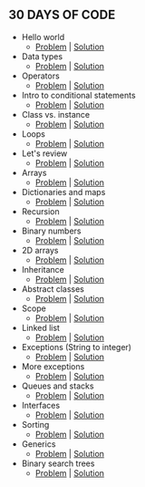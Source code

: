 ## 30 DAYS OF CODE

*  Hello world
   - [Problem](https://www.hackerrank.com/challenges/30-hello-world/problem) | [Solution](https://github.com/dimitrietataru/hackerrank/tree/master/30%20days%20of%20code/Day%2000%20-%20Hello%20world)
*  Data types
   - [Problem](https://www.hackerrank.com/challenges/30-data-types/problem) | [Solution](https://github.com/dimitrietataru/hackerrank/tree/master/30%20days%20of%20code/Day%2001%20-%20Data%20types)
*  Operators
   - [Problem](https://www.hackerrank.com/challenges/30-operators/problem) | [Solution](https://github.com/dimitrietataru/hackerrank/tree/master/30%20days%20of%20code/Day%2002%20-%20Operators)
*  Intro to conditional statements
   - [Problem](https://www.hackerrank.com/challenges/30-conditional-statements/problem) | [Solution](https://github.com/dimitrietataru/hackerrank/tree/master/30%20days%20of%20code/Day%2003%20-%20Intro%20to%20conditional%20statements)
*  Class vs. instance
   - [Problem](https://www.hackerrank.com/challenges/30-class-vs-instance/problem) | [Solution](https://github.com/dimitrietataru/hackerrank/tree/master/30%20days%20of%20code/Day%2004%20-%20Class%20vs.%20instance)
*  Loops
   - [Problem](https://www.hackerrank.com/challenges/30-loops/problem) | [Solution](https://github.com/dimitrietataru/hackerrank/tree/master/30%20days%20of%20code/Day%2005%20-%20Loops)
*  Let's review
   - [Problem](https://www.hackerrank.com/challenges/30-review-loop/problem) | [Solution](https://github.com/dimitrietataru/hackerrank/tree/master/30%20days%20of%20code/Day%2006%20-%20Let's%20review)
*  Arrays
   - [Problem](https://www.hackerrank.com/challenges/30-arrays/problem) | [Solution](https://github.com/dimitrietataru/hackerrank/tree/master/30%20days%20of%20code/Day%2007%20-%20Arrays)
*  Dictionaries and maps
   - [Problem](https://www.hackerrank.com/challenges/30-dictionaries-and-maps/problem) | [Solution](https://github.com/dimitrietataru/hackerrank/tree/master/30%20days%20of%20code/Day%2008%20-%20Dictionaries%20and%20maps)
*  Recursion
   - [Problem](https://www.hackerrank.com/challenges/30-recursion/problem) | [Solution](https://github.com/dimitrietataru/hackerrank/tree/master/30%20days%20of%20code/Day%2009%20-%20Recursion)
*  Binary numbers
   - [Problem](https://www.hackerrank.com/challenges/30-binary-numbers/problem) | [Solution](https://github.com/dimitrietataru/hackerrank/tree/master/30%20days%20of%20code/Day%2010%20-%20Binary%20numbers)
*  2D arrays
   - [Problem](https://www.hackerrank.com/challenges/30-2d-arrays/problem) | [Solution](https://github.com/dimitrietataru/hackerrank/tree/master/30%20days%20of%20code/Day%2011%20-%202D%20arrays)
*  Inheritance
   - [Problem](https://www.hackerrank.com/challenges/30-inheritance/problem) | [Solution](https://github.com/dimitrietataru/hackerrank/tree/master/30%20days%20of%20code/Day%2012%20-%20Inheritance)
*  Abstract classes
   - [Problem](https://www.hackerrank.com/challenges/30-abstract-classes/problem) | [Solution](https://github.com/dimitrietataru/hackerrank/tree/master/30%20days%20of%20code/Day%2013%20-%20Abstract%20classes)
*  Scope
   - [Problem](https://www.hackerrank.com/challenges/30-scope/problem) | [Solution](https://github.com/dimitrietataru/hackerrank/tree/master/30%20days%20of%20code/Day%2014%20-%20Scope)
*  Linked list
   - [Problem](https://www.hackerrank.com/challenges/30-linked-list/problem) | [Solution](https://github.com/dimitrietataru/hackerrank/tree/master/30%20days%20of%20code/Day%2015%20-%20Linked%20list)
*  Exceptions (String to integer)
   - [Problem](https://www.hackerrank.com/challenges/30-exceptions-string-to-integer/problem) | [Solution](https://github.com/dimitrietataru/hackerrank/tree/master/30%20days%20of%20code/Day%2016%20-%20Exceptions%20(String%20to%20integer))
*  More exceptions
   - [Problem](https://www.hackerrank.com/challenges/30-more-exceptions/problem) | [Solution](https://github.com/dimitrietataru/hackerrank/tree/master/30%20days%20of%20code/Day%2017%20-%20More%20exceptions)
*  Queues and stacks
   - [Problem](https://www.hackerrank.com/challenges/30-queues-stacks/problem) | [Solution](https://github.com/dimitrietataru/hackerrank/tree/master/30%20days%20of%20code/Day%2018%20-%20Queues%20and%20stacks)
*  Interfaces
   - [Problem](https://www.hackerrank.com/challenges/30-interfaces/problem) | [Solution](https://github.com/dimitrietataru/hackerrank/tree/master/30%20days%20of%20code/Day%2019%20-%20Interfaces)
*  Sorting
   - [Problem](https://www.hackerrank.com/challenges/30-sorting/problem) | [Solution](https://github.com/dimitrietataru/hackerrank/tree/master/30%20days%20of%20code/Day%2020%20-%20Sorting)
*  Generics
   - [Problem](https://www.hackerrank.com/challenges/30-generics/problem) | [Solution](https://github.com/dimitrietataru/hackerrank/tree/master/30%20days%20of%20code/Day%2021%20-%20Generics)
*  Binary search trees
   - [Problem](https://www.hackerrank.com/challenges/30-binary-search-trees/problem) | [Solution](https://github.com/dimitrietataru/hackerrank/tree/master/30%20days%20of%20code/Day%2022%20-%20Binary%20search%20trees)
   